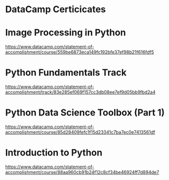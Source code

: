 # DataCamp Certicicates  
# Image Processing in Python  
https://www.datacamp.com/statement-of-accomplishment/course/559be6873eca149fc192bfe37ef98b21f616fdf5  
# Python Fundamentals Track  
https://www.datacamp.com/statement-of-accomplishment/track/83e285ef069f157cc3db08ee7ef9d05bb9fbd2a4  
# Python Data Science Toolbox (Part 1)  
https://www.datacamp.com/statement-of-accomplishment/course/85d28409fefc1f15d23341c7ba7ec0e7413561df  
# Introduction to Python  
https://www.datacamp.com/statement-of-accomplishment/course/88aa960cb91b24f12c8cf34be46924ff7d894de7  
